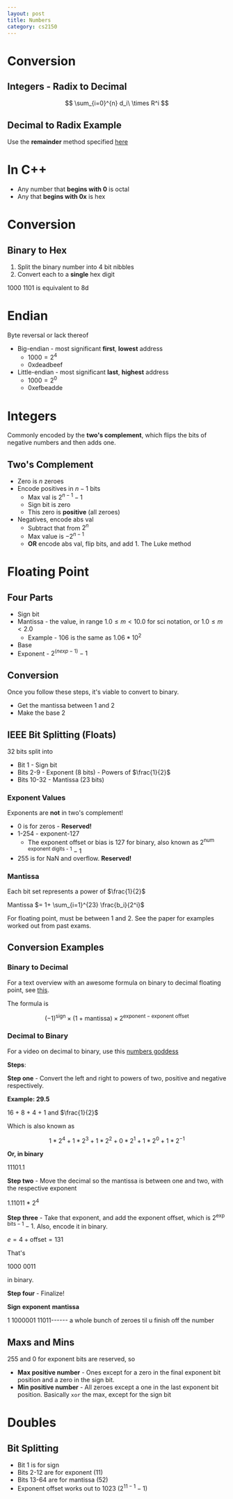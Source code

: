 ```yaml
---
layout: post 
title: Numbers
category: cs2150
---
```


# Conversion

## Integers - Radix to Decimal

$$
\sum_{i=0}^{n} d_i\ \times R^i
$$

## Decimal to Radix Example

Use the **remainder** method specified [here](https://www.youtube.com/watch?v=gvJYNAiwOhc)

# In C++

- Any number that **begins with 0** is octal
- Any that **begins with 0x** is hex

# Conversion

## Binary to Hex

1. Split the binary number into 4 bit nibbles
2. Convert each to a **single** hex digit

1000 1101 is equivalent to 8d

# Endian

Byte reversal or lack thereof

- Big-endian - most significant **first**, **lowest** address
  - $1000 = 2^4$
  - 0xdeadbeef
- Little-endian - most significant **last**, **highest** address
  - $1000 = 2^0$
  - 0xefbeadde

# Integers

Commonly encoded by the **two's complement**, which flips the bits of negative numbers and then adds one.

## Two's Complement

- Zero is $n$ zeroes
- Encode positives in $n-1$ bits
  - Max val is $2^{n-1}-1$
  - Sign bit is zero
  - This zero is **positive** (all zeroes)
- Negatives, encode abs val
  - Subtract that from $2^n$
  - Max value is $-2^{n-1}$
  - **OR** encode abs val, flip bits, and add 1. The <span class="red">Luke method</span>

# Floating Point

## Four Parts

- Sign bit
- Mantissa - the value, in range $1.0 \leq m < 10.0$ for sci notation, or $1.0 \leq m < 2.0$
  - Example - $106$ is the same as $1.06 * 10^2$
- Base
- Exponent - $2^(n exp -1)-1$

## Conversion

Once you follow these steps, it's viable to convert to binary.

- Get the mantissa between 1 and 2
- Make the base 2

## IEEE Bit Splitting (Floats)

32 bits split into

- Bit 1 - Sign bit
- Bits 2-9 - Exponent (8 bits) - Powers of $\frac{1}{2}$
- Bits 10-32 - Mantissa (23 bits)

### Exponent Values

Exponents are **not** in two's complement!

- 0 is for zeros - **Reserved!**
- 1-254 - exponent-127
  - The exponent offset or bias is 127 for binary, also known as $2^\text{num exponent digits - 1} -1$
- 255 is for NaN and overflow. **Reserved!**

### Mantissa

Each bit set represents a power of $\frac{1}{2}$

Mantissa $= 1+ \sum_{i=1}^{23} \frac{b_i}{2^i}$

For floating point, must be between 1 and 2. See the paper for examples worked out from past exams.

## Conversion Examples

### Binary to Decimal

For a text overview with an <span class="red">awesome formula</span> on binary to decimal floating point, see [this](https://www.educative.io/edpresso/how-to-convert-a-single-precision-binary-float-to-decimal).

The formula is

$$
(-1)^{ \text{sign} } \times (1 + \text{mantissa}) \times 2^{\text{exponent} - \text{exponent offset}}
$$

### Decimal to Binary

For a video on decimal to binary, use this [numbers goddess](https://www.youtube.com/watch?v=8afbTaA-gOQ&t=425s)

**Steps**:

**Step one** - Convert the left and right to powers of two, positive and negative respectively.

**Example: 29.5**

16 + 8 + 4 + 1 and $\frac{1}{2}$

Which is also known as

$$
1*2^4+1*2^3+1*2^2+0*2^1+1*2^0+1*2^{-1}
$$

**Or, in binary**

11101.1

**Step two** - Move the decimal so the mantissa is between one and two, with the respective exponent

1.11011 \* $2^4$

**Step three** - Take that exponent, and add the exponent offset, which is $2^{\text{exp bits} - 1} - 1$. Also, encode it in binary.

$e = 4 + \text{offset} = 131$

That's

1000 0011

in binary.

**Step four** - Finalize!

**Sign** **exponent** **mantissa**

1 1000001 11011------ a whole bunch of zeroes til u finish off the number

## Maxs and Mins

255 and 0 for exponent bits are reserved, so

- **Max positive number** - Ones except for a zero in the final exponent bit position and a zero in the sign bit.
- **Min positive number** - All zeroes except a one in the last exponent bit position. Basically `xor` the max, except for the sign bit

# Doubles

## Bit Splitting

- Bit 1 is for sign
- Bits 2-12 are for exponent (11)
- Bits 13-64 are for mantissa (52)
- Exponent offset works out to 1023 ($2^{11-1}-1$)
